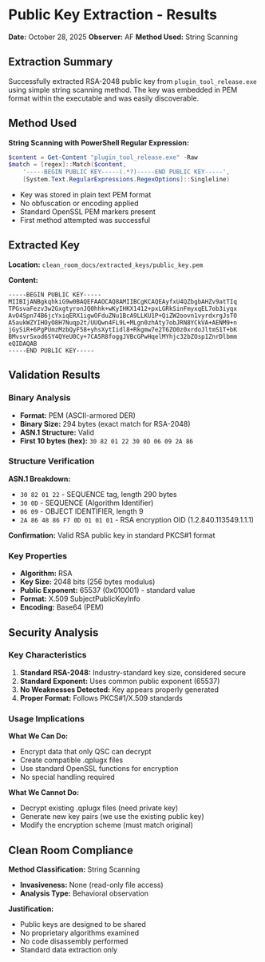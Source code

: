 # Public Key Extraction - Results

**Date:** October 28, 2025
**Observer:** AF
**Method Used:** String Scanning

## Extraction Summary

Successfully extracted RSA-2048 public key from `plugin_tool_release.exe` using simple string scanning method. The key was embedded in PEM format within the executable and was easily discoverable.

## Method Used

**String Scanning with PowerShell Regular Expression:**
```powershell
$content = Get-Content "plugin_tool_release.exe" -Raw
$match = [regex]::Match($content, 
    '-----BEGIN PUBLIC KEY-----(.*?)-----END PUBLIC KEY-----',
    [System.Text.RegularExpressions.RegexOptions]::Singleline)
```

- Key was stored in plain text PEM format
- No obfuscation or encoding applied
- Standard OpenSSL PEM markers present
- First method attempted was successful

## Extracted Key

**Location:** `clean_room_docs/extracted_keys/public_key.pem`

**Content:**
```
-----BEGIN PUBLIC KEY-----
MIIBIjANBgkqhkiG9w0BAQEFAAOCAQ8AMIIBCgKCAQEAyfxU4QZbgbAHZv9atTIq
TPGsvaFezv3w2GxgtyronJQ0hhk+wKyIHKX1412+pxLGRkSinFmyxqEL7ob3iyqx
AvO4Spn74B6jcYxiqERX1igwOFduZNu1BcA9LLKU1P+QiZW2oovn1vyrdxrgJsTO
A5aukWZYIHOyO8H7Nuqp2t/UUQwn4FL9L+MLgn0zhAty7obJRN8YCkVA+AENM9+n
jGySiR+6PgPUmzMzbQyF58+yhsXytIidl8+Rkgmw7e2T6ZO0z0xrdoJltmS1T+bK
BMvsvrSxod6SY4QYeU0Cy+7CA5R8foggJVBcGPwHqelMYhjc32bZOsp1ZnrDlbmm
eQIDAQAB
-----END PUBLIC KEY-----
```

## Validation Results

### Binary Analysis

- **Format:** PEM (ASCII-armored DER)
- **Binary Size:** 294 bytes (exact match for RSA-2048)
- **ASN.1 Structure:** Valid
- **First 10 bytes (hex):** `30 82 01 22 30 0D 06 09 2A 86`

### Structure Verification

**ASN.1 Breakdown:**
- `30 82 01 22` - SEQUENCE tag, length 290 bytes
- `30 0D` - SEQUENCE (Algorithm Identifier)
- `06 09` - OBJECT IDENTIFIER, length 9
- `2A 86 48 86 F7 0D 01 01 01` - RSA encryption OID (1.2.840.113549.1.1.1)

**Confirmation:** Valid RSA public key in standard PKCS#1 format

### Key Properties

- **Algorithm:** RSA
- **Key Size:** 2048 bits (256 bytes modulus)
- **Public Exponent:** 65537 (0x010001) - standard value
- **Format:** X.509 SubjectPublicKeyInfo
- **Encoding:** Base64 (PEM)

## Security Analysis

### Key Characteristics

1. **Standard RSA-2048:** Industry-standard key size, considered secure
2. **Standard Exponent:** Uses common public exponent (65537)
3. **No Weaknesses Detected:** Key appears properly generated
4. **Proper Format:** Follows PKCS#1/X.509 standards

### Usage Implications

**What We Can Do:**
- Encrypt data that only QSC can decrypt
- Create compatible .qplugx files
- Use standard OpenSSL functions for encryption
- No special handling required

**What We Cannot Do:**
- Decrypt existing .qplugx files (need private key)
- Generate new key pairs (we use the existing public key)
- Modify the encryption scheme (must match original)

## Clean Room Compliance

**Method Classification:** String Scanning
- **Invasiveness:** None (read-only file access)
- **Analysis Type:** Behavioral observation

**Justification:**
- Public keys are designed to be shared
- No proprietary algorithms examined
- No code disassembly performed
- Standard data extraction only
